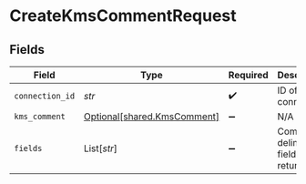 # CreateKmsCommentRequest


## Fields

| Field                                                            | Type                                                             | Required                                                         | Description                                                      |
| ---------------------------------------------------------------- | ---------------------------------------------------------------- | ---------------------------------------------------------------- | ---------------------------------------------------------------- |
| `connection_id`                                                  | *str*                                                            | :heavy_check_mark:                                               | ID of the connection                                             |
| `kms_comment`                                                    | [Optional[shared.KmsComment]](../../models/shared/kmscomment.md) | :heavy_minus_sign:                                               | N/A                                                              |
| `fields`                                                         | List[*str*]                                                      | :heavy_minus_sign:                                               | Comma-delimited fields to return                                 |